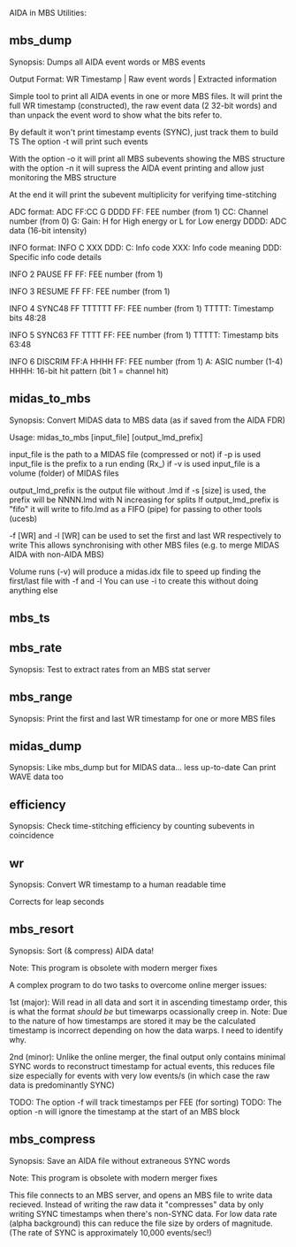 AIDA in MBS Utilities:

## mbs_dump

Synopsis: Dumps all AIDA event words or MBS events

Output Format: WR Timestamp | Raw event words | Extracted information

Simple tool to print all AIDA events in one or more MBS files.
It will print the full WR timestamp (constructed), the raw event data (2 32-bit words)
and than unpack the event word to show what the bits refer to.

By default it won't print timestamp events (SYNC), just track them to build TS
The option -t will print such events

With the option -o it will print all MBS subevents showing the MBS structure
with the option -n it will supress the AIDA event printing and allow just
monitoring the MBS structure

At the end it will print the subevent multiplicity for verifying time-stitching

ADC format:
 ADC FF:CC G DDDD
 FF: FEE number (from 1)
 CC: Channel number (from 0)
 G: Gain: H for High energy or L for Low energy
 DDDD: ADC data (16-bit intensity)

INFO format:
  INFO C XXX DDD:
  C: Info code
  XXX: Info code meaning
  DDD: Specific info code details

  INFO 2 PAUSE FF
  FF: FEE number (from 1)

  INFO 3 RESUME FF
  FF: FEE number (from 1)

  INFO 4 SYNC48 FF TTTTTT
  FF: FEE number (from 1)
  TTTTT: Timestamp bits 48:28

  INFO 5 SYNC63 FF TTTT
  FF: FEE number (from 1)
  TTTTT: Timestamp bits 63:48

  INFO 6 DISCRIM FF:A HHHH
  FF: FEE number (from 1)
  A: ASIC number (1-4)
  HHHH: 16-bit hit pattern (bit 1 = channel hit)

## midas_to_mbs

Synopsis: Convert MIDAS data to MBS data (as if saved from the AIDA FDR)

Usage: midas_to_mbs [input_file] [output_lmd_prefix]

input_file is the path to a MIDAS file (compressed or not)
if -p is used input_file is the prefix to a run ending (Rx_)
if -v is used input_file is a volume (folder) of MIDAS files

output_lmd_prefix is the output file without .lmd
if -s [size] is used, the prefix will be NNNN.lmd with N increasing for splits
If output_lmd_prefix is "fifo" it will write to fifo.lmd as a FIFO (pipe)
for passing to other tools (ucesb)

-f [WR] and -l [WR] can be used to set the first and last WR respectively to write
This allows synchronising with other MBS files (e.g. to merge MIDAS AIDA with non-AIDA MBS)

Volume runs (-v) will produce a midas.idx file to speed up finding the first/last
file with -f and -l
You can use -i to create this without doing anything else

## mbs_ts

## mbs_rate

Synopsis: Test to extract rates from an MBS stat server

## mbs_range

Synopsis: Print the first and last WR timestamp for one or more MBS files

## midas_dump

Synopsis: Like mbs_dump but for MIDAS data... less up-to-date
Can print WAVE data too

## efficiency

Synopsis: Check time-stitching efficiency by counting subevents in coincidence

## wr

Synopsis: Convert WR timestamp to a human readable time

Corrects for leap seconds

## mbs_resort

Synopsis: Sort (& compress) AIDA data!

Note: This program is obsolete with modern merger fixes

A complex program to do two tasks to overcome online merger issues:

1st (major): Will read in all data and sort it in ascending timestamp order,
this is what the format *should be* but timewarps ocassionally creep in.
Note: Due to the nature of how timestamps are stored it may be the calculated
timestamp is incorrect depending on how the data warps.
I need to identify why.

2nd (minor): Unlike the online merger, the final output only contains
minimal SYNC words to reconstruct timestamp for actual events, this reduces
file size especially for events with very low events/s (in which case the raw data is predominantly SYNC)

TODO: The option -f will track timestamps per FEE (for sorting)
TODO: The option -n will ignore the timestamp at the start of an MBS block

## mbs_compress

Synopsis: Save an AIDA file without extraneous SYNC words

Note:  This program is obsolete with modern merger fixes

This file connects to an MBS server, and opens an MBS file to write data recieved.
Instead of writing the raw data it "compresses" data by only writing SYNC
timestamps when there's non-SYNC data. For low data rate (alpha background) this
can reduce the file size by orders of magnitude.
(The rate of SYNC is approximately 10,000 events/sec!)

